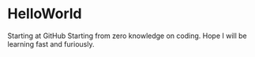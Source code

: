 # HelloWorld
Starting at GitHub
Starting from zero knowledge on coding. Hope I will be learning fast and furiously.
